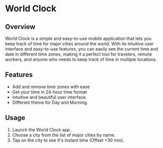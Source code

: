 # World Clock

## Overview

World Clock is a simple and easy-to-use mobile application that lets you keep track of time for major cities around the world. With its intuitive user interface and easy-to-use features, you can easily see the current time and date in different time zones, making it a perfect tool for travelers, remote workers, and anyone who needs to keep track of time in multiple locations.

## Features

* Add and remove time zones with ease
* Get your time in 24-hour time format
* Intuitive and beautiful user interface.
* Different theme for Day and Morning.


## Usage

1. Launch the World Clock app..
2. Choose a city from the list of major cities by name.
3. Tap on the city to see it's instant time (Offset +30 min).

